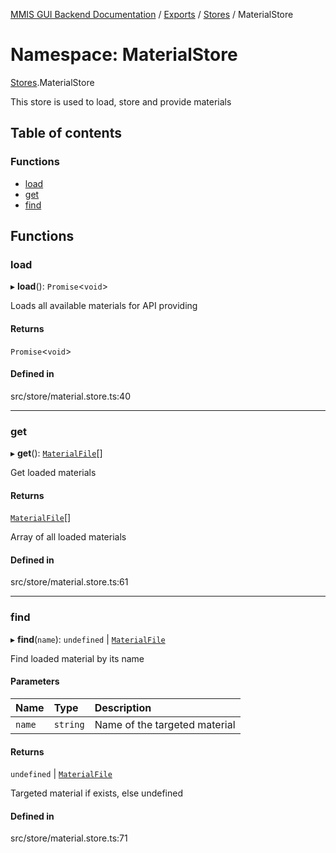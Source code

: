 [MMIS GUI Backend Documentation](../README.md) / [Exports](../modules.md) / [Stores](Stores.md) / MaterialStore

# Namespace: MaterialStore

[Stores](Stores.md).MaterialStore

This store is used to load, store and provide materials

## Table of contents

### Functions

-   [load](Stores.MaterialStore.md#load)
-   [get](Stores.MaterialStore.md#get)
-   [find](Stores.MaterialStore.md#find)

## Functions

### load

▸ **load**(): `Promise`<`void`\>

Loads all available materials for API providing

#### Returns

`Promise`<`void`\>

#### Defined in

src/store/material.store.ts:40

---

### get

▸ **get**(): [`MaterialFile`](Types.Files.md#materialfile)[]

Get loaded materials

#### Returns

[`MaterialFile`](Types.Files.md#materialfile)[]

Array of all loaded materials

#### Defined in

src/store/material.store.ts:61

---

### find

▸ **find**(`name`): `undefined` \| [`MaterialFile`](Types.Files.md#materialfile)

Find loaded material by its name

#### Parameters

| Name   | Type     | Description                   |
| :----- | :------- | :---------------------------- |
| `name` | `string` | Name of the targeted material |

#### Returns

`undefined` \| [`MaterialFile`](Types.Files.md#materialfile)

Targeted material if exists, else undefined

#### Defined in

src/store/material.store.ts:71

